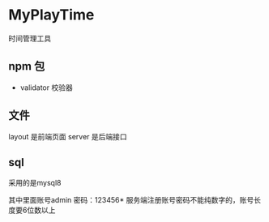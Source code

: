 # MyPlayTime
时间管理工具

## npm 包
* validator 校验器

## 文件
layout 是前端页面
server 是后端接口

## sql
采用的是mysql8

其中里面账号admin 密码：123456*
服务端注册账号密码不能纯数字的，账号长度要6位数以上
